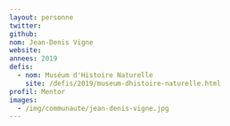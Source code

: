 ```yaml
---
layout: personne
twitter:
github:
nom: Jean-Denis Vigne
website:
annees: 2019
defis:
  - nom: Muséum d'Histoire Naturelle
    site: /defis/2019/museum-dhistoire-naturelle.html
profil: Mentor
images:
  - /img/communaute/jean-denis-vigne.jpg
---
```

